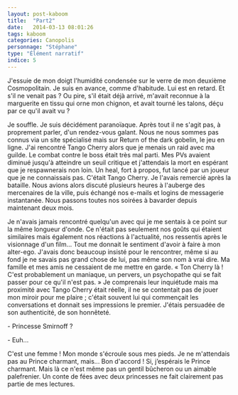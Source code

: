 ```yaml
---
layout: post-kaboom
title:  "Part2"
date:   2014-03-13 08:01:26
tags: kaboom
categories: Canopolis
personnage: "Stéphane"
type: "Élément narratif"
indice: 5
---
```



J'essuie de mon doigt l'humidité condensée sur le verre de mon deuxième Cosmopolitain. Je suis en avance, comme d'habitude. Lui est en retard. Et s'il ne venait pas ? Ou pire, s'il était déjà arrivé, m'avait reconnue à la marguerite en tissu qui orne mon chignon, et avait tourné les talons, déçu par ce qu'il avait vu ?
  
Je souffle. Je suis décidément paranoïaque. Après tout il ne s'agit pas, à proprement parler, d'un rendez-vous galant. Nous ne nous sommes pas connus via un site spécialisé mais sur Return of the dark gobelin, le jeu en ligne.
J'ai rencontré Tango Cherry alors que je menais un raid avec ma guilde. Le combat contre le boss était très mal parti. Mes PVs avaient diminué jusqu'à atteindre un seuil critique et j'attendais la mort en espérant que je respawnerais non loin. Un heal, fort à propos, fut lancé par un joueur que je ne connaissais pas. C'était Tango Cherry. Je l'avais remercié après la bataille. Nous avions alors discuté plusieurs heures à l'auberge des mercenaires de la ville, puis échangé nos e-mails et logins de messagerie instantanée. Nous passons toutes nos soirées à bavarder depuis maintenant deux mois.

Je n'avais jamais rencontré quelqu'un avec qui je me sentais à ce point sur la même longueur d'onde. Ce n'était pas seulement nos goûts qui étaient similaires mais également nos réactions à l'actualité, nos ressentis après le visionnage d'un film... Tout me donnait le sentiment d'avoir à faire à mon alter-ego. J'avais donc beaucoup insisté pour le rencontrer, même si au fond je ne savais pas grand chose de lui, pas même son nom à vrai dire. Ma famille et mes amis ne cessaient de me mettre en garde. « Ton Cherry là ! C'est probablement un maniaque, un pervers, un psychopathe qui se fait passer pour ce qu'il n'est pas. » Je comprenais leur inquiétude mais ma proximité avec Tango Cherry était réelle, il ne se contentait pas de jouer mon miroir pour me plaire ; c'était souvent lui qui commençait les conversations et donnait ses impressions le premier. J'étais persuadée de son authenticité, de son honnêteté.
  
- Princesse Smirnoff ?

- Euh...
  
C'est une femme ! Mon monde s'écroule sous mes pieds. Je ne m'attendais pas au Prince charmant, mais... Bon d'accord ! Si, j’espérais le Prince charmant. Mais là ce n'est même pas un gentil bûcheron ou un aimable palefrenier. Un conte de fées avec deux princesses ne fait clairement pas partie de mes lectures.

